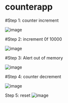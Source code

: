 # counterapp
#Step 1: counter increment



![image](https://github.com/grishi09/counterapp/assets/159860959/a1c96602-195a-4c21-9ab1-cf1cd59c7382)


#Step 2: increment 0f 10000



![image](https://github.com/grishi09/counterapp/assets/159860959/7c14a1b5-f513-416e-8e7f-f73db9dc08e7)

#Step 3: Alert out of memory 


![image](https://github.com/grishi09/counterapp/assets/159860959/a1caa2d0-304c-4701-a08a-3a671fa32199)

#Step 4: counter decrement


![image](https://github.com/grishi09/counterapp/assets/159860959/6ab3b72b-30ce-4691-85d2-3f8c8a417f99)

Step 5: reset
![image](https://github.com/grishi09/counterapp/assets/159860959/987ce579-73bb-4643-b662-37b6c2fe40e7)




